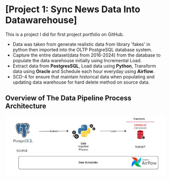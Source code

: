 # [Project 1: Sync News Data Into Datawarehouse]
This is a project I did for first project portfolio on GitHub.

* Data was taken from generate realistic data from library 'fakes' in python then imported into the OLTP PostgreSQL database system.
* Capture the entire dataset(data from 2016-2024) from the database to populate the data warehouse initially using Incremental Load.
* Extract data from **PostgresSQL**, Load data using **Python**, Transform data using **Oracle** and Schedule each hour everyday using **Airflow**.
* SCD-4 for ensure that maintain historical data when populating and updating data warehouse for hard delete method on source data.

## Overview of The Data Pipeline Process Architecture  
![](Images/ArchitectureETLProcess.JPG)
